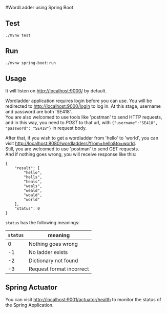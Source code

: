 #WordLadder using Spring Boot

## Test
```
./mvnw test
```
## Run
```$
./mvnw spring-boot:run
```

## Usage
It will listen on <http://localhost:9000/> by default.  

Wordladder application requires login before you can use. You will be redirected to <http://localhost:9000/login> to log in. At this stage, username and password are both 'SE418'.  
You are also welcomed to use tools like 'postman' to send HTTP requests, and in this way, you need to *POST* to that url, with ```{"username":"SE418", "password": "SE418"}``` in request body.  

After that, if you wish to get a wordladder from 'hello' to 'world', you can visit <http://localhost:8080/wordladders?from=hello&to=world>.  
Still, you are welcomed to use 'postman' to send GET requests.  
And if nothing goes wrong, you will receive response like this:
```
{
    "result": [
        "hello",
        "hells",
        "heals",
        "weals",
        "weald",
        "woald",
        "world"
    ],
    "status": 0
}
```
`status` has the following meanings:  

`status` | meaning
---- | ---
0 | Nothing goes wrong
-1 |  No ladder exists
-2 | Dictionary not found
-3 | Request format incorrect

## Spring Actuator
You can visit <http://localhost:9001/actuator/health> to monitor the status of the Spring Application.

